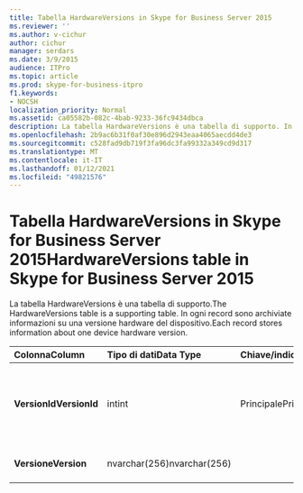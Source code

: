 ```yaml
---
title: Tabella HardwareVersions in Skype for Business Server 2015
ms.reviewer: ''
ms.author: v-cichur
author: cichur
manager: serdars
ms.date: 3/9/2015
audience: ITPro
ms.topic: article
ms.prod: skype-for-business-itpro
f1.keywords:
- NOCSH
localization_priority: Normal
ms.assetid: ca05582b-082c-4bab-9233-36fc9434dbca
description: La tabella HardwareVersions è una tabella di supporto. In ogni record sono archiviate informazioni su una versione hardware del dispositivo.
ms.openlocfilehash: 2b9ac6b31f0af30e896d2943eaa4065aecdd4de3
ms.sourcegitcommit: c528fad9db719f3fa96dc3fa99332a349cd9d317
ms.translationtype: MT
ms.contentlocale: it-IT
ms.lasthandoff: 01/12/2021
ms.locfileid: "49821576"
---
```

# <a name="hardwareversions-table-in-skype-for-business-server-2015"></a><span data-ttu-id="1d5b2-104">Tabella HardwareVersions in Skype for Business Server 2015</span><span class="sxs-lookup"><span data-stu-id="1d5b2-104">HardwareVersions table in Skype for Business Server 2015</span></span>
 
<span data-ttu-id="1d5b2-105">La tabella HardwareVersions è una tabella di supporto.</span><span class="sxs-lookup"><span data-stu-id="1d5b2-105">The HardwareVersions table is a supporting table.</span></span> <span data-ttu-id="1d5b2-106">In ogni record sono archiviate informazioni su una versione hardware del dispositivo.</span><span class="sxs-lookup"><span data-stu-id="1d5b2-106">Each record stores information about one device hardware version.</span></span>
  
|<span data-ttu-id="1d5b2-107">**Colonna**</span><span class="sxs-lookup"><span data-stu-id="1d5b2-107">**Column**</span></span>|<span data-ttu-id="1d5b2-108">**Tipo di dati**</span><span class="sxs-lookup"><span data-stu-id="1d5b2-108">**Data Type**</span></span>|<span data-ttu-id="1d5b2-109">**Chiave/indice**</span><span class="sxs-lookup"><span data-stu-id="1d5b2-109">**Key/Index**</span></span>|<span data-ttu-id="1d5b2-110">**Dettagli**</span><span class="sxs-lookup"><span data-stu-id="1d5b2-110">**Details**</span></span>|
|:-----|:-----|:-----|:-----|
|<span data-ttu-id="1d5b2-111">**VersionId**</span><span class="sxs-lookup"><span data-stu-id="1d5b2-111">**VersionId**</span></span> <br/> |<span data-ttu-id="1d5b2-112">int</span><span class="sxs-lookup"><span data-stu-id="1d5b2-112">int</span></span>  <br/> |<span data-ttu-id="1d5b2-113">Principale</span><span class="sxs-lookup"><span data-stu-id="1d5b2-113">Primary</span></span>  <br/> |<span data-ttu-id="1d5b2-114">Numero univoco che identifica questa versione hardware.</span><span class="sxs-lookup"><span data-stu-id="1d5b2-114">Unique number identifying this hardware version.</span></span>  <br/> |
|<span data-ttu-id="1d5b2-115">**Versione**</span><span class="sxs-lookup"><span data-stu-id="1d5b2-115">**Version**</span></span> <br/> |<span data-ttu-id="1d5b2-116">nvarchar(256)</span><span class="sxs-lookup"><span data-stu-id="1d5b2-116">nvarchar(256)</span></span>  <br/> | <br/> |<span data-ttu-id="1d5b2-117">Versione hardware.</span><span class="sxs-lookup"><span data-stu-id="1d5b2-117">Hardware version.</span></span>  <br/> |
   

